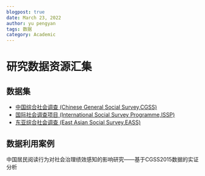 ```yaml
---
blogpost: true
date: March 23, 2022
author: yu pengyan
tags: 数据
category: Academic
---
```

# 研究数据资源汇集

## 数据集

* [中国综合社会调查 (Chinese General Social Survey,CGSS)](http://cgss.ruc.edu.cn/info/1014/1019.htm)
* [国际社会调查项目 (International Social Survey Programme,ISSP)](http://www.issp.org/menu-top/home/)
* [东亚综合社会调查 (East Asian Social Survey,EASS)](https://www.icpsr.umich.edu/)



## 数据利用案例
中国居民阅读行为对社会治理绩效感知的影响研究——基于CGSS2015数据的实证分析